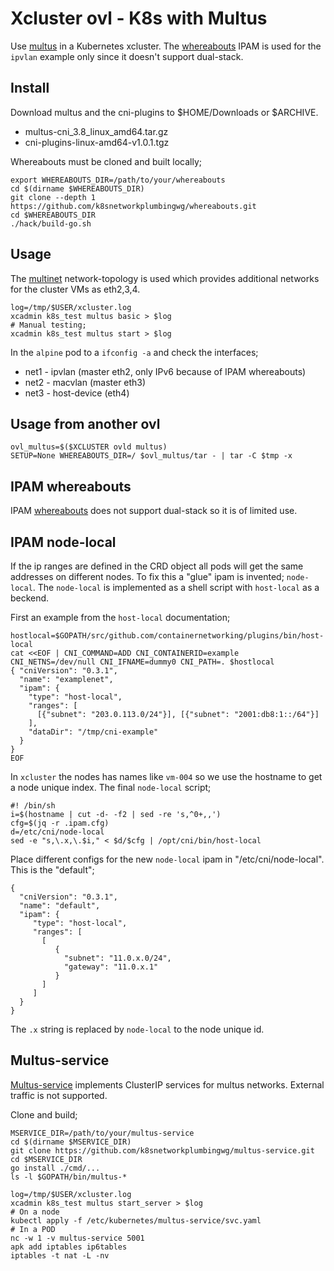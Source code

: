 # Xcluster ovl - K8s with Multus

Use [multus](https://github.com/k8snetworkplumbingwg/multus-cni) in a
Kubernetes xcluster. The
[whereabouts](https://github.com/k8snetworkplumbingwg/whereabouts)
IPAM is used for the `ipvlan` example only since it doesn't support dual-stack.


## Install

Download multus and the cni-plugins to $HOME/Downloads or $ARCHIVE.

* multus-cni_3.8_linux_amd64.tar.gz
* cni-plugins-linux-amd64-v1.0.1.tgz

Whereabouts must be cloned and built locally;
```
export WHEREABOUTS_DIR=/path/to/your/whereabouts
cd $(dirname $WHEREABOUTS_DIR)
git clone --depth 1 https://github.com/k8snetworkplumbingwg/whereabouts.git
cd $WHEREABOUTS_DIR
./hack/build-go.sh
```

## Usage

The [multinet](../network-topology/README.md#multinet)
network-topology is used which provides additional networks for the
cluster VMs as eth2,3,4.

```
log=/tmp/$USER/xcluster.log
xcadmin k8s_test multus basic > $log
# Manual testing;
xcadmin k8s_test multus start > $log
```

In the `alpine` pod to a `ifconfig -a` and check the interfaces;

 * net1 - ipvlan (master eth2, only IPv6 because of IPAM whereabouts)
 * net2 - macvlan (master eth3)
 * net3 - host-device (eth4)


## Usage from another ovl

```
ovl_multus=$($XCLUSTER ovld multus)
SETUP=None WHEREABOUTS_DIR=/ $ovl_multus/tar - | tar -C $tmp -x
```

## IPAM whereabouts

IPAM [whereabouts](https://github.com/k8snetworkplumbingwg/whereabouts)
does not support dual-stack so it is of limited use.


## IPAM node-local

If the ip ranges are defined in the CRD object all pods will get the
same addresses on different nodes. To fix this a "glue" ipam is
invented; `node-local`. The `node-local` is implemented as a shell
script with `host-local` as a beckend.

First an example from the `host-local` documentation;

```
hostlocal=$GOPATH/src/github.com/containernetworking/plugins/bin/host-local
cat <<EOF | CNI_COMMAND=ADD CNI_CONTAINERID=example CNI_NETNS=/dev/null CNI_IFNAME=dummy0 CNI_PATH=. $hostlocal
{ "cniVersion": "0.3.1",
  "name": "examplenet",
  "ipam": {
    "type": "host-local",
	"ranges": [
	  [{"subnet": "203.0.113.0/24"}], [{"subnet": "2001:db8:1::/64"}]
	],
    "dataDir": "/tmp/cni-example"
  }
}
EOF
```

In `xcluster` the nodes has names like `vm-004` so we use the hostname
to get a node unique index. The final `node-local` script;


```
#! /bin/sh
i=$(hostname | cut -d- -f2 | sed -re 's,^0+,,')
cfg=$(jq -r .ipam.cfg)
d=/etc/cni/node-local
sed -e "s,\.x,\.$i," < $d/$cfg | /opt/cni/bin/host-local
```

Place different configs for the new `node-local` ipam in
"/etc/cni/node-local". This is the "default";

```
{
  "cniVersion": "0.3.1",
  "name": "default",
  "ipam": {
     "type": "host-local",
     "ranges": [
       [
          {
            "subnet": "11.0.x.0/24",
            "gateway": "11.0.x.1"
          }
       ]
     ]
  }
}
```

The `.x` string is replaced by `node-local` to the node unique id.


## Multus-service

[Multus-service](https://github.com/k8snetworkplumbingwg/multus-service)
implements ClusterIP services for multus networks. External traffic is
not supported.

Clone and build;
```
MSERVICE_DIR=/path/to/your/multus-service
cd $(dirname $MSERVICE_DIR)
git clone https://github.com/k8snetworkplumbingwg/multus-service.git
cd $MSERVICE_DIR
go install ./cmd/...
ls -l $GOPATH/bin/multus-*
```

```
log=/tmp/$USER/xcluster.log
xcadmin k8s_test multus start_server > $log
# On a node
kubectl apply -f /etc/kubernetes/multus-service/svc.yaml
# In a POD
nc -w 1 -v multus-service 5001
apk add iptables ip6tables
iptables -t nat -L -nv
```
